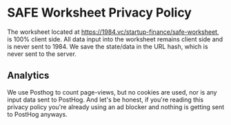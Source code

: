 # SAFE Worksheet Privacy Policy

The worksheet located at https://1984.vc/startup-finance/safe-worksheet, is 100% client side.
All data input into the worksheet remains client side and is never sent to 1984.
We save the state/data in the URL hash, which is never sent to the server.

## Analytics

We use Posthog to count page-views, but no cookies are used, nor is any input data sent to PostHog.
And let's be honest, if you're reading this privacy policy you're already using an ad blocker and nothing is getting sent to PostHog anyways.